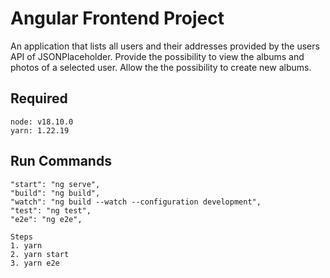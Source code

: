 # Angular Frontend Project

An application that lists all users and their addresses provided by the users API of JSONPlaceholder. Provide the possibility to view the albums and photos of a selected user. Allow the the possibility to create new albums.

## Required
```
node: v18.10.0
yarn: 1.22.19
```

## Run Commands
```
"start": "ng serve",
"build": "ng build",
"watch": "ng build --watch --configuration development",
"test": "ng test",
"e2e": "ng e2e",

Steps
1. yarn
2. yarn start
3. yarn e2e
```
